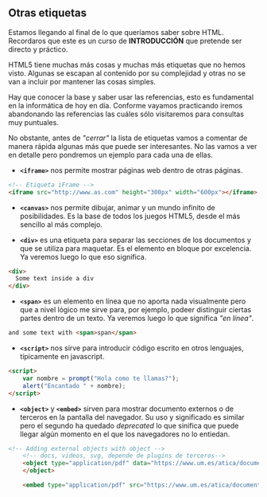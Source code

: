 ## Otras etiquetas

Estamos llegando al final de lo que queríamos saber sobre HTML. Recordaros que este es un curso de **INTRODUCCIÓN** que pretende ser directo y práctico.

HTML5 tiene muchas más cosas y muchas más etiquetas que no hemos visto. Algunas se escapan al contenido por su complejidad y otras no se van a incluir por mantener las cosas simples.

Hay que conocer la base y saber usar las referencias, esto es fundamental en la informática de hoy en día. Conforme vayamos practicando iremos abandonando las referencias las cuáles sólo visitaremos para consultas muy puntuales.

No obstante, antes de _"cerrar"_ la lista de etiquetas vamos a comentar de manera rápida algunas más que puede ser interesantes. No las vamos a ver en detalle pero pondremos un ejemplo para cada una de ellas.

- **`<iframe>`** nos permite mostrar páginas web dentro de otras páginas.

```html
<!-- Etiqueta iFrame -->
<iframe src="http://www.as.com" height="300px" width="600px"></iframe>
```

- **`<canvas>`** nos permite dibujar, animar y un mundo infinito de posibilidades. Es la base de todos los juegos HTML5, desde el más sencillo al más complejo.

- **`<div>`** es una etiqueta para separar las secciones de los documentos y que se utiliza para maquetar. Es el elemento en bloque por excelencia. Ya veremos luego lo que eso significa.

```html
<div>
  Some text inside a div
</div>
```

- **`<span>`** es un elemento en línea que no aporta nada visualmente pero que a nivel lógico me sirve para, por ejemplo, podeer distinguir ciertas partes dentro de un texto. Ya veremos luego lo que significa _"en línea"_.

```html
and some text with <span>span</span>
```

- **`<script>`** nos sirve para introducir código escrito en otros lenguajes, típicamente en javascript.

```html
<script>
    var nombre = prompt("Hola como te llamas?");
    alert("Encantado " + nombre);
</script>
```

- **`<object>`** y **`<embed>`** sirven para mostrar documento externos o de terceros en la pantalla del navegador. Su uso y significado es similar pero el segundo ha quedado _deprecated_ lo que sinifica que puede llegar algún momento en el que los navegadores no lo entiedan.

```html
<!-- Adding external objects with object -->
    <!-- docs, videos, svg, depende de plugins de terceros-->
    <object type="application/pdf" data="https://www.um.es/atica/documentos/html.pdf" width="300" height="200">
    </object>

    <embed type="application/pdf" src="https://www.um.es/atica/documentos/html.pdf" width="300" height="200" />
```
